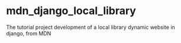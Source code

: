 # mdn_django_local_library
The tutorial project development of a local library dynamic website in django, from MDN
